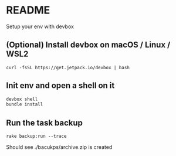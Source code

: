# README

Setup your env with devbox

## (Optional) Install devbox on macOS / Linux / WSL2
```
curl -fsSL https://get.jetpack.io/devbox | bash
```

## Init env and open a shell on it

```bash
devbox shell
bundle install
```

## Run the task backup
```
rake backup:run --trace
```

Should see ./bacukps/archive.zip is created